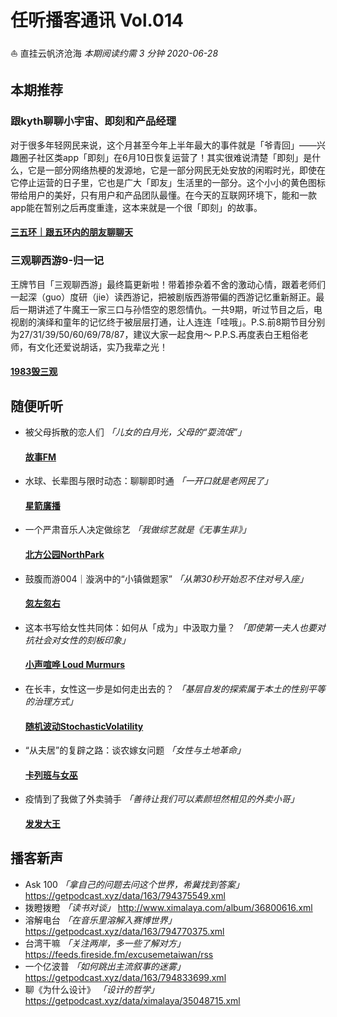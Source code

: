 # 任听播客通讯 Vol.014
⛵️ 直挂云帆济沧海
_本期阅读约需 3 分钟_
_2020-06-28_


## 本期推荐

### 跟kyth聊聊小宇宙、即刻和产品经理
对于很多年轻网民来说，这个月甚至今年上半年最大的事件就是「爷青回」——兴趣圈子社区类app「即刻」在6月10日恢复运营了！其实很难说清楚「即刻」是什么，它是一部分网络热梗的发源地，它是一部分网民无处安放的闲暇时光，即使在它停止运营的日子里，它也是广大「即友」生活里的一部分。这个小小的黄色图标带给用户的美好，只有用户和产品团队最懂。在今天的互联网环境下，能和一款app能在暂别之后再度重逢，这本来就是一个很「即刻」的故事。
#### [三五环｜跟五环内的朋友聊聊天](http://www.ximalaya.com/album/25534957.xml)

### 三观聊西游9-归一记
王牌节目「三观聊西游」最终篇更新啦！带着掺杂着不舍的激动心情，跟着老师们一起深（guo）度研（jie）读西游记，把被剧版西游带偏的西游记忆重新掰正。最后一期讲述了牛魔王一家三口与孙悟空的恩怨情仇。一共9期，听过节目之后，电视剧的演绎和童年的记忆终于被层层打通，让人连连「哇哦」。P.S.前8期节目分别为27/31/39/50/60/69/78/87，建议大家一起食用～ P.P.S.再度表白王粗俗老师，有文化还爱说胡话，实乃我辈之光！
#### [1983毁三观](http://rss.lizhi.fm/rss/1290138.xml)


## 随便听听

* 被父母拆散的恋人们 _「儿女的白月光，父母的“耍流氓”」_
  #### [故事FM](https://storyfm.cn/feed/episodes)
* 水球、长辈图与限时动态：聊聊即时通 _「一开口就是老网民了」_
  #### [星箭廣播](https://feeds.fireside.fm/starrocket/rss)
* 一个严肃音乐人决定做综艺  _「我做综艺就是《无事生非》」_
  #### [北方公园NorthPark](http://rss.lizhi.fm/rss/100588506.xml)
* 鼓腹而游004｜漩涡中的“小镇做题家” _「从第30秒开始忍不住对号入座」_
  #### [忽左忽右](https://justpodmedia.com/rss/left-right.xml)
* 这本书写给女性共同体：如何从「成为」中汲取力量？ _「即使第一夫人也要对抗社会对女性的刻板印象」_
  #### [小声喧哗 Loud Murmurs](https://loudmurmursfm.com/episodes/feed.xml)
* 在长丰，女性这一步是如何走出去的？ _「基层自发的探索属于本土的性别平等的治理方式」_
  #### [随机波动StochasticVolatility](https://feeds.fireside.fm/stovol/rss)
* “从夫居”的复辟之路：谈农嫁女问题 _「女性与土地革命」_
  #### [卡列班与女巫](https://getpodcast.xyz/data/163/794402678.xml)
* 疫情到了我做了外卖骑手 _「善待让我们可以素颜坦然相见的外卖小哥」_
  #### [发发大王](http://rss.lizhi.fm/rss/10463703.xml)


## 播客新声

* Ask 100  _「拿自己的问题去问这个世界，希冀找到答案」_
  https://getpodcast.xyz/data/163/794375549.xml
* 拨瞪拨瞪  _「读书对谈」_
  http://www.ximalaya.com/album/36800616.xml
* 溶解电台  _「在音乐里溶解入赛博世界」_
  https://getpodcast.xyz/data/163/794770375.xml
* 台湾干嘛  _「关注两岸，多一些了解对方」_
  https://feeds.fireside.fm/excusemetaiwan/rss
* 一个亿波普  _「如何跳出主流叙事的迷雾」_
  https://getpodcast.xyz/data/163/794833699.xml
* 聊《为什么设计》  _「设计的哲学」_
  https://getpodcast.xyz/data/ximalaya/35048715.xml

